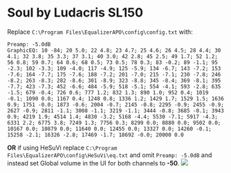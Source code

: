 # Soul by Ludacris SL150
Replace `C:\Program Files\EqualizerAPO\config\config.txt` with:
```
Preamp: -5.0dB
GraphicEQ: 10 -84; 20 5.0; 22 4.8; 23 4.7; 25 4.6; 26 4.5; 28 4.4; 30 4.1; 32 3.8; 35 3.3; 37 3.1; 40 3.0; 42 2.8; 45 2.5; 49 1.7; 52 1.2; 56 0.8; 59 0.7; 64 0.6; 68 0.5; 73 0.5; 78 0.3; 83 -0.2; 89 -1.1; 95 -2.3; 102 -3.3; 109 -4.0; 117 -4.9; 125 -5.9; 134 -6.7; 143 -7.2; 153 -7.6; 164 -7.7; 175 -7.6; 188 -7.2; 201 -7.0; 215 -7.1; 230 -7.8; 246 -8.2; 263 -8.3; 282 -8.6; 301 -8.9; 323 -8.8; 345 -8.4; 369 -8.1; 395 -7.7; 423 -7.3; 452 -6.6; 484 -5.9; 518 -5.1; 554 -4.1; 593 -2.8; 635 -1.5; 679 -0.4; 726 0.6; 777 1.2; 832 1.3; 890 1.0; 952 0.4; 1019 -0.1; 1090 0.0; 1167 0.4; 1248 0.8; 1336 1.2; 1429 1.7; 1529 1.5; 1636 0.9; 1751 -0.0; 1873 -0.6; 2004 -0.7; 2145 -0.8; 2295 -0.9; 2455 -0.9; 2627 -0.9; 2811 -1.1; 3008 -1.1; 3219 -1.1; 3444 -0.8; 3685 -0.1; 3943 0.9; 4219 1.9; 4514 1.4; 4830 -3.2; 5168 -4.4; 5530 -7.1; 5917 -4.3; 6331 2.2; 6775 3.8; 7249 1.3; 7756 0.3; 8299 0.0; 8880 0.0; 9502 0.0; 10167 0.0; 10879 0.0; 11640 0.0; 12455 0.0; 13327 0.0; 14260 -0.1; 15258 -2.1; 16326 -2.8; 17469 -1.7; 18692 -0.0; 20000 0.0
```
**OR** if using HeSuVi replace `C:\Program Files\EqualizerAPO\config\HeSuVi\eq.txt` and omit `Preamp: -5.0dB` and instead set Global volume in the UI for both channels to **-50**.
![](https://raw.githubusercontent.com/jaakkopasanen/AutoEq/master/results/Sonoma%20Model%20One/innerfidelity/onear/Soul%20by%20Ludacris%20SL150/Soul%20by%20Ludacris%20SL150.png)